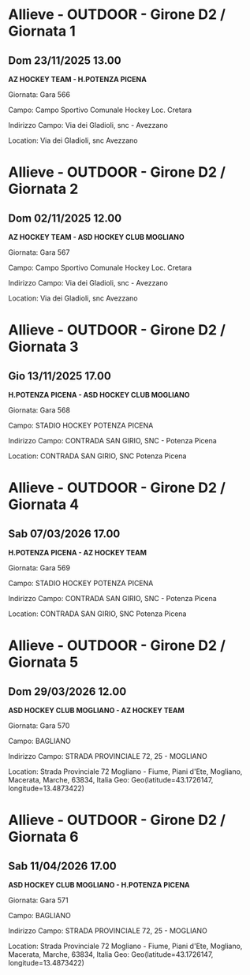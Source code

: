 

# Allieve - OUTDOOR  - Girone D2 / Giornata 1

## Dom 23/11/2025 13.00

<strong>AZ HOCKEY TEAM - H.POTENZA PICENA</strong>

Giornata: Gara 566

Campo: Campo Sportivo Comunale Hockey Loc. Cretara 

Indirizzo Campo:  Via dei Gladioli, snc - Avezzano

Location:  Via dei Gladioli, snc Avezzano



# Allieve - OUTDOOR  - Girone D2 / Giornata 2

## Dom 02/11/2025 12.00

<strong>AZ HOCKEY TEAM - ASD HOCKEY CLUB MOGLIANO</strong>

Giornata: Gara 567

Campo: Campo Sportivo Comunale Hockey Loc. Cretara 

Indirizzo Campo:  Via dei Gladioli, snc - Avezzano

Location:  Via dei Gladioli, snc Avezzano



# Allieve - OUTDOOR  - Girone D2 / Giornata 3

## Gio 13/11/2025 17.00

<strong>H.POTENZA PICENA - ASD HOCKEY CLUB MOGLIANO</strong>

Giornata: Gara 568

Campo: STADIO HOCKEY POTENZA PICENA 

Indirizzo Campo:  CONTRADA SAN GIRIO, SNC - Potenza Picena

Location:  CONTRADA SAN GIRIO, SNC Potenza Picena



# Allieve - OUTDOOR  - Girone D2 / Giornata 4

## Sab 07/03/2026 17.00

<strong>H.POTENZA PICENA - AZ HOCKEY TEAM</strong>

Giornata: Gara 569

Campo: STADIO HOCKEY POTENZA PICENA 

Indirizzo Campo:  CONTRADA SAN GIRIO, SNC - Potenza Picena

Location:  CONTRADA SAN GIRIO, SNC Potenza Picena



# Allieve - OUTDOOR  - Girone D2 / Giornata 5

## Dom 29/03/2026 12.00

<strong>ASD HOCKEY CLUB MOGLIANO - AZ HOCKEY TEAM</strong>

Giornata: Gara 570

Campo: BAGLIANO 

Indirizzo Campo:  STRADA PROVINCIALE 72, 25 - MOGLIANO

Location: Strada Provinciale 72 Mogliano - Fiume, Piani d'Ete, Mogliano, Macerata, Marche, 63834, Italia
Geo: Geo(latitude=43.1726147, longitude=13.4873422)



# Allieve - OUTDOOR  - Girone D2 / Giornata 6

## Sab 11/04/2026 17.00

<strong>ASD HOCKEY CLUB MOGLIANO - H.POTENZA PICENA</strong>

Giornata: Gara 571

Campo: BAGLIANO 

Indirizzo Campo:  STRADA PROVINCIALE 72, 25 - MOGLIANO

Location: Strada Provinciale 72 Mogliano - Fiume, Piani d'Ete, Mogliano, Macerata, Marche, 63834, Italia
Geo: Geo(latitude=43.1726147, longitude=13.4873422)

